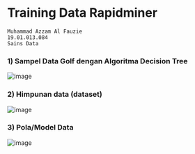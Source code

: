 # Training Data Rapidminer
```
Muhammad Azzam Al Fauzie 
19.01.013.084
Sains Data
```
### 1) Sampel Data Golf dengan Algoritma Decision Tree
![image](https://user-images.githubusercontent.com/80516363/197679990-aa155075-b883-41dc-8a4a-312bf7ab5e9a.png)

### 2) Himpunan data (dataset)
![image](https://user-images.githubusercontent.com/80516363/197680147-eb39ad24-2965-46a0-a476-5b1f2bcb5143.png)

### 3) Pola/Model Data
![image](https://user-images.githubusercontent.com/80516363/197680262-28e5bf13-c6fc-4bdf-9216-4f45d223edf0.png)
